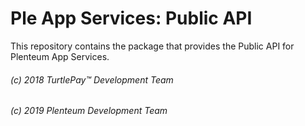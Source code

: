 # Ple App Services: Public API

This repository contains the package that provides the Public API for Plenteum App Services.

###### (c) 2018 TurtlePay™ Development Team
###### (c) 2019 Plenteum Development Team

